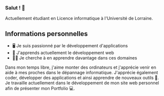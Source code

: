 ### Salut ! 👋

Actuellement étudiant en Licence informatique à l'Université de Lorraine.

## Informations personnelles

- 🖥️ Je suis passionné par le développement d'applications 
- 🌱 J'apprends actuellement le développement web
- 👨‍🎓 Je cherche à en apprendre davantage dans ces domaines

Dans mon temps libre, j'aime monter des ordinateurs et j'apprécie venir en aide à mes proches dans le dépannage informatique. J'apprécie également coder, développer des applications et ainsi apprendre de nouveaux outils 🔨. Je travaille actuellement dans le développement de mon site web personnel afin de présenter mon Portfolio 💻.
